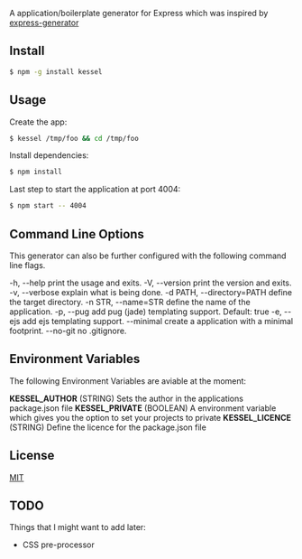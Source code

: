 A application/boilerplate generator for Express which was inspired by [express-generator](https://github.com/expressjs/generator)

## Install

```sh
$ npm -g install kessel
```

## Usage

Create the app:

```sh
$ kessel /tmp/foo && cd /tmp/foo
```

Install dependencies:

```sh
$ npm install
```

Last step to start the application at port 4004:

```sh
$ npm start -- 4004
```

## Command Line Options

This generator can also be further configured with the following command line flags.

  -h, --help                 print the usage and exits.
  -V, --version              print the version and exits.
  -v, --verbose              explain what is being done.
  -d PATH, --directory=PATH  define the target directory.
  -n STR, --name=STR         define the name of the application.
  -p, --pug                  add pug (jade) templating support. Default: true
  -e, --ejs                  add ejs templating support.
  --minimal                  create a application with a minimal footprint.
  --no-git                   no .gitignore.

## Environment Variables

The following Environment Variables are aviable at the moment:

**KESSEL_AUTHOR** (STRING)      Sets the author in the applications package.json file 
**KESSEL_PRIVATE** (BOOLEAN)    A environment variable which gives you the option to set your projects to private
**KESSEL_LICENCE** (STRING)     Define the licence for the package.json file

## License

[MIT](LICENSE)

## TODO

Things that I might want to add later:

- CSS pre-processor
